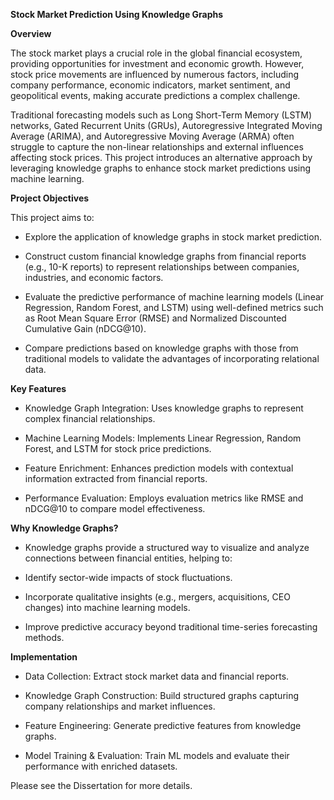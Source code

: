 **Stock Market Prediction Using Knowledge Graphs**

**Overview**

The stock market plays a crucial role in the global financial ecosystem, providing opportunities for investment and economic growth. However, stock price movements are influenced by numerous factors, including company performance, economic indicators, market sentiment, and geopolitical events, making accurate predictions a complex challenge.

Traditional forecasting models such as Long Short-Term Memory (LSTM) networks, Gated Recurrent Units (GRUs), Autoregressive Integrated Moving Average (ARIMA), and Autoregressive Moving Average (ARMA) often struggle to capture the non-linear relationships and external influences affecting stock prices. This project introduces an alternative approach by leveraging knowledge graphs to enhance stock market predictions using machine learning.

**Project Objectives**

This project aims to:

* Explore the application of knowledge graphs in stock market prediction.

* Construct custom financial knowledge graphs from financial reports (e.g., 10-K reports) to represent relationships between companies, industries, and economic factors.

* Evaluate the predictive performance of machine learning models (Linear Regression, Random Forest, and LSTM) using well-defined metrics such as Root Mean Square Error (RMSE) and Normalized Discounted Cumulative Gain (nDCG@10).

* Compare predictions based on knowledge graphs with those from traditional models to validate the advantages of incorporating relational data.

**Key Features**

* Knowledge Graph Integration: Uses knowledge graphs to represent complex financial relationships.

* Machine Learning Models: Implements Linear Regression, Random Forest, and LSTM for stock price predictions.

* Feature Enrichment: Enhances prediction models with contextual information extracted from financial reports.

* Performance Evaluation: Employs evaluation metrics like RMSE and nDCG@10 to compare model effectiveness.

**Why Knowledge Graphs?**

* Knowledge graphs provide a structured way to visualize and analyze connections between financial entities, helping to:

* Identify sector-wide impacts of stock fluctuations.

* Incorporate qualitative insights (e.g., mergers, acquisitions, CEO changes) into machine learning models.

* Improve predictive accuracy beyond traditional time-series forecasting methods.

**Implementation**

* Data Collection: Extract stock market data and financial reports.

* Knowledge Graph Construction: Build structured graphs capturing company relationships and market influences.

* Feature Engineering: Generate predictive features from knowledge graphs.

* Model Training & Evaluation: Train ML models and evaluate their performance with enriched datasets.


Please see the Dissertation for more details. 
